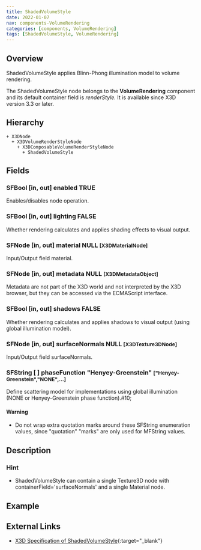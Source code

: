 ```yaml
---
title: ShadedVolumeStyle
date: 2022-01-07
nav: components-VolumeRendering
categories: [components, VolumeRendering]
tags: [ShadedVolumeStyle, VolumeRendering]
---
```

<style>
.post h3 {
  word-spacing: 0.2em;
}
</style>

## Overview

ShadedVolumeStyle applies Blinn-Phong illumination model to volume rendering.

The ShadedVolumeStyle node belongs to the **VolumeRendering** component and its default container field is *renderStyle.* It is available since X3D version 3.3 or later.

## Hierarchy

```
+ X3DNode
  + X3DVolumeRenderStyleNode
    + X3DComposableVolumeRenderStyleNode
      + ShadedVolumeStyle
```

## Fields

### SFBool [in, out] **enabled** TRUE

Enables/disables node operation.

### SFBool [in, out] **lighting** FALSE

Whether rendering calculates and applies shading effects to visual output.

### SFNode [in, out] **material** NULL <small>[X3DMaterialNode]</small>

Input/Output field material.

### SFNode [in, out] **metadata** NULL <small>[X3DMetadataObject]</small>

Metadata are not part of the X3D world and not interpreted by the X3D browser, but they can be accessed via the ECMAScript interface.

### SFBool [in, out] **shadows** FALSE

Whether rendering calculates and applies shadows to visual output (using global illumination model).

### SFNode [in, out] **surfaceNormals** NULL <small>[X3DTexture3DNode]</small>

Input/Output field surfaceNormals.

### SFString [ ] **phaseFunction** "Henyey-Greenstein" <small>["Henyey-Greenstein","NONE",...]</small>

Define scattering model for implementations using global illumination (NONE or Henyey-Greenstein phase function).#10;

#### Warning

- Do not wrap extra quotation marks around these SFString enumeration values, since "quotation" "marks" are only used for MFString values.

## Description

### Hint

- ShadedVolumeStyle can contain a single Texture3D node with containerField='surfaceNormals' and a single Material node.

## Example

<x3d-canvas src="https://create3000.github.io/media/examples/VolumeRendering/ShadedVolumeStyle/ShadedVolumeStyle.x3d"></x3d-canvas>

## External Links

- [X3D Specification of ShadedVolumeStyle](https://www.web3d.org/documents/specifications/19775-1/V4.0/Part01/components/volume.html#ShadedVolumeStyle){:target="_blank"}
